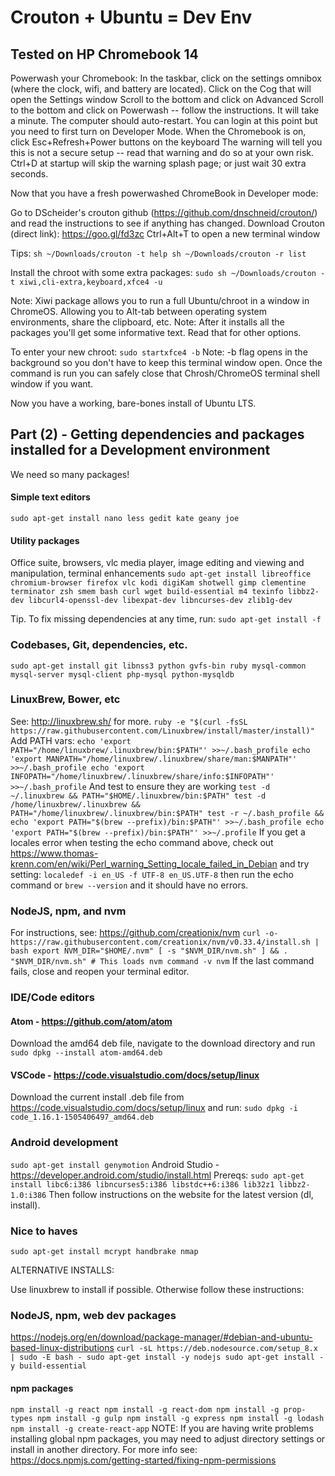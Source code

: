 # Crouton + Ubuntu = Dev Env
## Tested on HP Chromebook 14

Powerwash your Chromebook:
	In the taskbar, click on the settings omnibox (where the clock, wifi, and battery are located).
	Click on the Cog that will open the Settings window
	Scroll to the bottom and click on Advanced
	Scroll to the bottom and click on Powerwash -- follow the instructions. It will take a minute.
	The computer should auto-restart. You can login at this point but you need to first turn on Developer Mode.
	When the Chromebook is on, click Esc+Refresh+Power buttons on the keyboard
	The warning will tell you this is not a secure setup -- read that warning and do so at your own risk.
	Ctrl+D at startup will skip the warning splash page; or just wait 30 extra seconds.

Now that you have a fresh powerwashed ChromeBook in Developer mode:


Go to DScheider's crouton github (https://github.com/dnschneid/crouton/) and read the instructions to see if anything has changed. 
Download Crouton (direct link): https://goo.gl/fd3zc
Ctrl+Alt+T to open a new terminal window

Tips:
`
sh ~/Downloads/crouton -t help
sh ~/Downloads/crouton -r list
`

Install the chroot with some extra packages:
`
sudo sh ~/Downloads/crouton -t xiwi,cli-extra,keyboard,xfce4 -u
`

Note: Xiwi package allows you to run a full Ubuntu/chroot in a window in ChromeOS. Allowing you to Alt-tab between operating system environments, share the clipboard, etc. 
Note: After it installs all the packages you'll get some informative text. Read that for other options. 

To enter your new chroot:
`
sudo startxfce4 -b
`
Note: -b flag opens in the background so you don't have to keep this terminal window open. Once the command is run you can safely close that Chrosh/ChromeOS terminal shell window if you want. 

Now you have a working, bare-bones install of Ubuntu LTS.

## Part (2) - Getting dependencies and packages installed for a Development environment

We need so many packages!

#### Simple text editors
`
sudo apt-get install nano less gedit kate geany joe
`

#### Utility packages
Office suite, browsers, vlc media player, image editing and viewing and manipulation, terminal enhancements
`
sudo apt-get install libreoffice chromium-browser firefox vlc kodi digiKam shotwell gimp clementine terminator zsh smem bash curl wget build-essential m4 texinfo libbz2-dev libcurl4-openssl-dev libexpat-dev libncurses-dev zlib1g-dev
`

Tip. To fix missing dependencies at any time, run:
`
sudo apt-get install -f
`

### Codebases, Git, dependencies, etc.
`
sudo apt-get install git libnss3 python gvfs-bin ruby mysql-common mysql-server mysql-client php-mysql python-mysqldb
`

### LinuxBrew, Bower, etc
See: http://linuxbrew.sh/ for more. 
`
ruby -e "$(curl -fsSL https://raw.githubusercontent.com/Linuxbrew/install/master/install)"
`
Add PATH vars:
`
echo 'export PATH="/home/linuxbrew/.linuxbrew/bin:$PATH"' >>~/.bash_profile
echo 'export MANPATH="/home/linuxbrew/.linuxbrew/share/man:$MANPATH"' >>~/.bash_profile
echo 'export INFOPATH="/home/linuxbrew/.linuxbrew/share/info:$INFOPATH"' >>~/.bash_profile
`
And test to ensure they are working
`
test -d ~/.linuxbrew && PATH="$HOME/.linuxbrew/bin:$PATH"
test -d /home/linuxbrew/.linuxbrew && PATH="/home/linuxbrew/.linuxbrew/bin:$PATH"
test -r ~/.bash_profile && echo 'export PATH="$(brew --prefix)/bin:$PATH"' >>~/.bash_profile
echo 'export PATH="$(brew --prefix)/bin:$PATH"' >>~/.profile
`
If you get a locales error when testing the echo command above, check out https://www.thomas-krenn.com/en/wiki/Perl_warning_Setting_locale_failed_in_Debian and try setting:
`
localedef -i en_US -f UTF-8 en_US.UTF-8
`
then run the echo command or 
`
brew --version
` 
and it should have no errors.

### NodeJS, npm, and nvm
For instructions, see: https://github.com/creationix/nvm
`
curl -o- https://raw.githubusercontent.com/creationix/nvm/v0.33.4/install.sh | bash
export NVM_DIR="$HOME/.nvm"
[ -s "$NVM_DIR/nvm.sh" ] && . "$NVM_DIR/nvm.sh" # This loads nvm
command -v nvm
`
If the last command fails, close and reopen your terminal editor.

### IDE/Code editors
#### Atom - https://github.com/atom/atom
Download the amd64 deb file, navigate to the download directory and run
`
sudo dpkg --install atom-amd64.deb
`
#### VSCode - https://code.visualstudio.com/docs/setup/linux
Download the current install .deb file from https://code.visualstudio.com/docs/setup/linux and run:
`
sudo dpkg -i code_1.16.1-1505406497_amd64.deb
`

### Android development
`
sudo apt-get install genymotion
`
Android Studio - https://developer.android.com/studio/install.html
Prereqs:
`
sudo apt-get install libc6:i386 libncurses5:i386 libstdc++6:i386 lib32z1 libbz2-1.0:i386
`
Then follow instructions on the website for the latest version (dl, install).


### Nice to haves
`
sudo apt-get install mcrypt handbrake nmap
`







ALTERNATIVE INSTALLS: 

Use linuxbrew to install if possible. Otherwise follow these instructions:

### NodeJS, npm, web dev packages
https://nodejs.org/en/download/package-manager/#debian-and-ubuntu-based-linux-distributions
`
curl -sL https://deb.nodesource.com/setup_8.x | sudo -E bash -
sudo apt-get install -y nodejs
sudo apt-get install -y build-essential
`

#### npm packages
`
npm install -g react
npm install -g react-dom
npm install -g prop-types
npm install -g gulp
npm install -g express
npm install -g lodash
npm install -g create-react-app
`
NOTE: If you are having write problems installing global npm packages, you may need to adjust directory settings or install in another directory. For more info see: https://docs.npmjs.com/getting-started/fixing-npm-permissions




